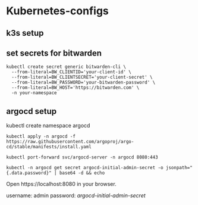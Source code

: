 # Kubernetes-configs

## k3s setup

## set secrets for bitwarden

```
kubectl create secret generic bitwarden-cli \
  --from-literal=BW_CLIENTID='your-client-id' \
  --from-literal=BW_CLIENTSECRET='your-client-secret' \
  --from-literal=BW_PASSWORD='your-bitwarden-password' \
  --from-literal=BW_HOST='https://bitwarden.com' \
  -n your-namespace
```

## argocd setup

kubectl create namespace argocd

```kubectl apply -n argocd -f https://raw.githubusercontent.com/argoproj/argo-cd/stable/manifests/install.yaml```

```kubectl port-forward svc/argocd-server -n argocd 8080:443```

```kubectl -n argocd get secret argocd-initial-admin-secret -o jsonpath="{.data.password}" | base64 -d && echo```

Open https://localhost:8080 in your browser.

username: admin
password: *argocd-initial-admin-secret*